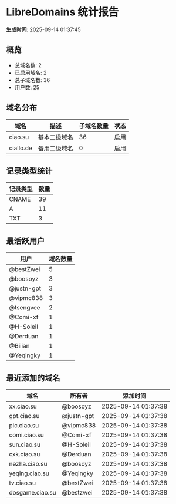 # LibreDomains 统计报告

**生成时间**: 2025-09-14 01:37:45

## 概览

- 总域名数: 2
- 已启用域名: 2
- 总子域名数: 36
- 用户数: 25

## 域名分布

| 域名 | 描述 | 子域名数量 | 状态 |
|------|------|------------|------|
| ciao.su | 基本二级域名 | 36 | 启用 |
| ciallo.de | 备用二级域名 | 0 | 启用 |

## 记录类型统计

| 记录类型 | 数量 |
|----------|------|
| CNAME | 39 |
| A | 11 |
| TXT | 3 |

## 最活跃用户

| 用户 | 域名数量 |
|------|----------|
| @bestZwei | 5 |
| @boosoyz | 3 |
| @justn-gpt | 3 |
| @vipmc838 | 3 |
| @tsengvee | 2 |
| @Comi-xf | 1 |
| @H-Soleil | 1 |
| @Derduan | 1 |
| @Biiian | 1 |
| @Yeqingky | 1 |

## 最近添加的域名

| 域名 | 所有者 | 添加时间 |
|------|--------|----------|
| xx.ciao.su | @boosoyz | 2025-09-14 01:37:38 |
| gpt.ciao.su | @justn-gpt | 2025-09-14 01:37:38 |
| pic.ciao.su | @vipmc838 | 2025-09-14 01:37:38 |
| comi.ciao.su | @Comi-xf | 2025-09-14 01:37:38 |
| sun.ciao.su | @H-Soleil | 2025-09-14 01:37:38 |
| cxk.ciao.su | @Derduan | 2025-09-14 01:37:38 |
| nezha.ciao.su | @boosoyz | 2025-09-14 01:37:38 |
| yeqing.ciao.su | @Yeqingky | 2025-09-14 01:37:38 |
| tv.ciao.su | @bestZwei | 2025-09-14 01:37:38 |
| dosgame.ciao.su | @bestzwei | 2025-09-14 01:37:38 |
